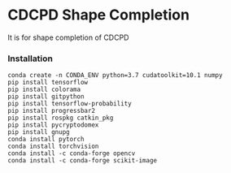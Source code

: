# CDCPD Shape Completion

It is for shape completion of CDCPD

### Installation

```
conda create -n CONDA_ENV python=3.7 cudatoolkit=10.1 numpy
pip install tensorflow
pip install colorama
pip install gitpython
pip install tensorflow-probability
pip install progressbar2
pip install rospkg catkin_pkg
pip install pycryptodomex
pip install gnupg
conda install pytorch
conda install torchvision
conda install -c conda-forge opencv
conda install -c conda-forge scikit-image
```

